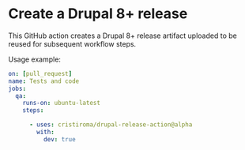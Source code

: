 # Create a Drupal 8+ release


This GitHub action creates a Drupal 8+ release artifact uploaded to be reused for subsequent workflow steps.

Usage example:


```yml
on: [pull_request]
name: Tests and code
jobs:
  qa:
    runs-on: ubuntu-latest
    steps:

      - uses: cristiroma/drupal-release-action@alpha
        with:
          dev: true
```
